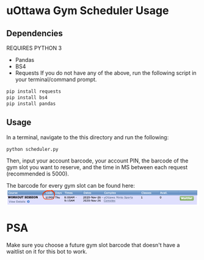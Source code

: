# uOttawa Gym Scheduler Usage

## Dependencies
REQUIRES PYTHON 3
- Pandas
- BS4
- Requests
If you do not have any of the above, run the following script in your terminal/command prompt.

```
pip install requests
pip install bs4
pip install pandas
```

## Usage
In a terminal, navigate to the this directory and run the following:
```
python scheduler.py
```

Then, input your account barcode, your account PIN, the barcode of the gym slot you want to reserve, and the time in MS between each request (recommended is 5000).

The barcode for every gym slot can be found here:
![alt text](https://github.com/photonized/uOttawa-Gym-Scheduler/blob/main/barcode.png "barcode example")

# PSA
Make sure you choose a future gym slot barcode that doesn't have a waitlist on it for this bot to work.

